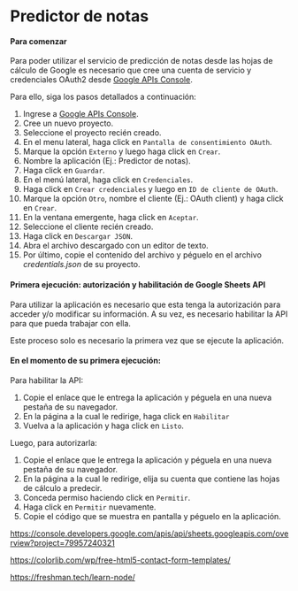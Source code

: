 # Predictor de notas

#### Para comenzar
Para poder utilizar el servicio de predicción de notas desde las hojas de cálculo de Google es necesario que cree una cuenta de servicio y credenciales OAuth2 desde [Google APIs Console](https://console.developers.google.com/).

Para ello, siga los pasos detallados a continuación:

1. Ingrese a [Google APIs Console](https://console.developers.google.com/).
2. Cree un nuevo proyecto.
3. Seleccione el proyecto recién creado.
4. En el menu lateral, haga click en `Pantalla de consentimiento OAuth`.
5. Marque la opción `Externo` y luego haga click en `Crear`.
6. Nombre la aplicación (Ej.: Predictor de notas).
7. Haga click en `Guardar`.
8. En el menú lateral, haga click en `Credenciales`.
9. Haga click en `Crear credenciales` y luego en `ID de cliente de OAuth`.
10. Marque la opción `Otro`, nombre el cliente (Ej.: OAuth client) y haga click en `Crear`.
11. En la ventana emergente, haga click en `Aceptar`.
12. Seleccione el cliente recién creado.
13. Haga click en `Descargar JSON`.
14. Abra el archivo descargado con un editor de texto.
15. Por último, copie el contenido del archivo y péguelo en el archivo _credentials.json_ de su proyecto.

#### Primera ejecución: autorización y habilitación de Google Sheets API
Para utilizar la aplicación es necesario que esta tenga la autorización para acceder y/o modificar su información. A su vez, es necesario habilitar la API para que pueda trabajar con ella.

Este proceso solo es necesario la primera vez que se ejecute la aplicación.

#### En el momento de su primera ejecución:

Para habilitar la API:

1. Copie el enlace que le entrega la aplicación y péguela en una nueva pestaña de su navegador.
2. En la página a la cual le redirige, haga click en `Habilitar`
3. Vuelva a la aplicación y haga click en `Listo`.

Luego, para autorizarla:

1. Copie el enlace que le entrega la aplicación y péguela en una nueva pestaña de su navegador.
2. En la página a la cual le redirige, elija su cuenta que contiene las hojas de cálculo a predecir.
3. Conceda permiso haciendo click en `Permitir`.
4. Haga click en `Permitir` nuevamente.
5. Copie el código que se muestra en pantalla y péguelo en la aplicación.



https://console.developers.google.com/apis/api/sheets.googleapis.com/overview?project=79957240321

https://colorlib.com/wp/free-html5-contact-form-templates/

https://freshman.tech/learn-node/